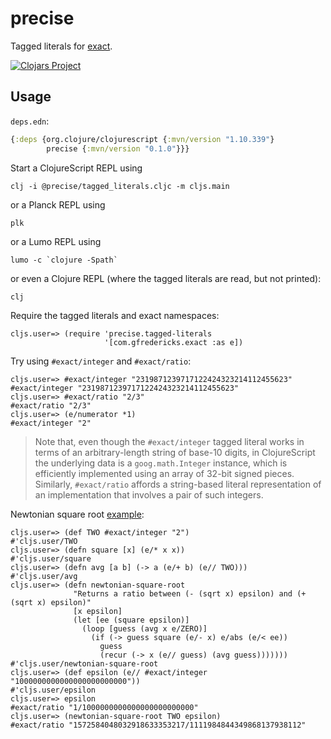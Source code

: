 # precise

Tagged literals for [exact](https://github.com/gfredericks/exact).

[![Clojars Project](https://img.shields.io/clojars/v/precise.svg)](https://clojars.org/precise)

## Usage

`deps.edn`:

```clojure
{:deps {org.clojure/clojurescript {:mvn/version "1.10.339"}
        precise {:mvn/version "0.1.0"}}}
```                 

Start a ClojureScript REPL using

```
clj -i @precise/tagged_literals.cljc -m cljs.main
```

or a Planck REPL using

```
plk
```

or a Lumo REPL using

```
lumo -c `clojure -Spath`
```

or even a Clojure REPL (where the tagged literals are read, but not printed):

```
clj
```

Require the tagged literals and exact namespaces:

```
cljs.user=> (require 'precise.tagged-literals 
                     '[com.gfredericks.exact :as e])
```

Try using `#exact/integer` and `#exact/ratio`:

```
cljs.user=> #exact/integer "2319871239717122424323214112455623"
#exact/integer "2319871239717122424323214112455623"
cljs.user=> #exact/ratio "2/3"
#exact/ratio "2/3"
cljs.user=> (e/numerator *1)
#exact/integer "2"
```

> Note that, even though the `#exact/integer` tagged literal works in terms of an arbitrary-length string of base-10 digits, in ClojureScript the underlying data is a `goog.math.Integer` instance, which is efficiently implemented using an array of 32-bit signed pieces. Similarly, `#exact/ratio` affords a string-based literal representation of an implementation that involves a pair of such integers.

Newtonian square root [example](https://github.com/gfredericks/exact/blob/master/README.md#usage):

```
cljs.user=> (def TWO #exact/integer "2")
#'cljs.user/TWO
cljs.user=> (defn square [x] (e/* x x))
#'cljs.user/square
cljs.user=> (defn avg [a b] (-> a (e/+ b) (e// TWO)))
#'cljs.user/avg
cljs.user=> (defn newtonian-square-root
              "Returns a ratio between (- (sqrt x) epsilon) and (+ (sqrt x) epsilon)"
              [x epsilon]
              (let [ee (square epsilon)]
                (loop [guess (avg x e/ZERO)]
                  (if (-> guess square (e/- x) e/abs (e/< ee))
                    guess
                    (recur (-> x (e// guess) (avg guess)))))))
#'cljs.user/newtonian-square-root
cljs.user=> (def epsilon (e// #exact/integer "1000000000000000000000000"))
#'cljs.user/epsilon
cljs.user=> epsilon
#exact/ratio "1/1000000000000000000000000"
cljs.user=> (newtonian-square-root TWO epsilon)
#exact/ratio "1572584048032918633353217/1111984844349868137938112"
```
